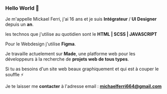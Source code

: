 ### Hello World 👋
Je m'appelle Mickael Ferri, j'ai 16 ans et je suis **Intégrateur** / **UI Designer** depuis un **an**.

les technos que j'utilise au quotidien sont le **HTML | SCSS | JAVASCRIPT**

Pour le Webdesign j'utilise **Figma**. 

Je travaille actuelement sur **Made**, une platforme web pour les développeurs à la recherche de **projets web de tous types**. 

Si tu as besoins d'un site web beaux graphiquement et qui est à couper le souffle  ⚡

Je te laisser me **contacter** à l'adresse email : **michaelferri664@gmail.com** 
<!--
**MickaelFerri25/MickaelFerri25** is a ✨ _special_ ✨ repository because its `README.md` (this file) appears on your GitHub profile.

Here are some ideas to get you started:

- 🔭 I’m currently working on ...
- 🌱 I’m currently learning ...
- 👯 I’m looking to collaborate on ...
- 🤔 I’m looking for help with ...
- 💬 Ask me about ...
- 📫 How to reach me: ...
- 😄 Pronouns: ...
- ⚡ Fun fact: ...
-->
